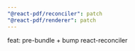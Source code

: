 ```yaml
---
"@react-pdf/reconciler": patch
"@react-pdf/renderer": patch
---
```


feat: pre-bundle + bump react-reconciler
